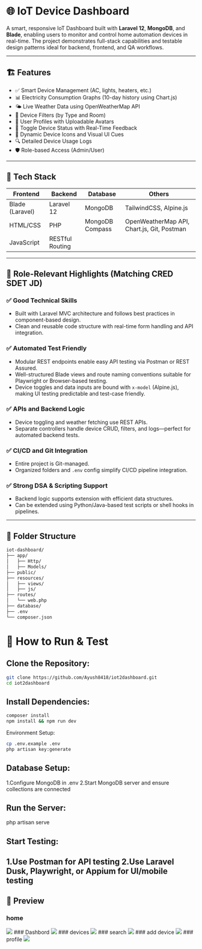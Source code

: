 # 🌐 IoT Device Dashboard

A smart, responsive IoT Dashboard built with **Laravel 12**, **MongoDB**, and **Blade**, enabling users to monitor and control home automation devices in real-time. The project demonstrates full-stack capabilities and testable design patterns ideal for backend, frontend, and QA workflows.

---

## 🏗️ Features

- ✅ Smart Device Management (AC, lights, heaters, etc.)
- 📊 Electricity Consumption Graphs (10-day history using Chart.js)
- 🌤️ Live Weather Data using OpenWeatherMap API
- 📱 Device Filters (by Type and Room)
- 👤 User Profiles with Uploadable Avatars
- 🔄 Toggle Device Status with Real-Time Feedback
- 🧩 Dynamic Device Icons and Visual UI Cues
- 🔍 Detailed Device Usage Logs
- 🛡️ Role-based Access (Admin/User)

---

## 🔧 Tech Stack

| Frontend         | Backend      | Database     | Others                                  |
|------------------|--------------|--------------|------------------------------------------|
| Blade (Laravel)  | Laravel 12   | MongoDB      | TailwindCSS, Alpine.js                   |
| HTML/CSS         | PHP          | MongoDB Compass | OpenWeatherMap API, Chart.js, Git, Postman |
| JavaScript       | RESTful Routing |           |                                          |

---

## 💼 Role-Relevant Highlights (Matching CRED SDET JD)

### ✅ Good Technical Skills
- Built with Laravel MVC architecture and follows best practices in component-based design.
- Clean and reusable code structure with real-time form handling and API integration.

### ✅ Automated Test Friendly
- Modular REST endpoints enable easy API testing via Postman or REST Assured.
- Well-structured Blade views and route naming conventions suitable for Playwright or Browser-based testing.
- Device toggles and data inputs are bound with `x-model` (Alpine.js), making UI testing predictable and test-case friendly.

### ✅ APIs and Backend Logic
- Device toggling and weather fetching use REST APIs.
- Separate controllers handle device CRUD, filters, and logs—perfect for automated backend tests.

### ✅ CI/CD and Git Integration
- Entire project is Git-managed.
- Organized folders and `.env` config simplify CI/CD pipeline integration.

### ✅ Strong DSA & Scripting Support
- Backend logic supports extension with efficient data structures.
- Can be extended using Python/Java-based test scripts or shell hooks in pipelines.

---

## 📂 Folder Structure

```bash
iot-dashboard/
├── app/
│   ├── Http/
│   ├── Models/
├── public/
├── resources/
│   ├── views/
│   ├── js/
├── routes/
│   └── web.php
├── database/
├── .env
└── composer.json
```
# 🧪 How to Run & Test
## Clone the Repository:
```bash
git clone https://github.com/Ayush8418/iot2dashboard.git
cd iot2dashboard
```
## Install Dependencies:
```bash
composer install
npm install && npm run dev
```
Environment Setup:
```bash
cp .env.example .env
php artisan key:generate
```
## Database Setup:
1.Configure MongoDB in .env
2.Start MongoDB server and ensure collections are connected

## Run the Server:
php artisan serve
## Start Testing:
1.Use Postman for API testing
2.Use Laravel Dusk, Playwright, or Appium for UI/mobile testing
---

## 📸 Preview
### home
<img src="./public/images/p1.png"/>
### Dashbord
<img src="./public/images/p2.png"/>
### devices
<img src="./public/images/p3.png"/>
### search
<img src="./public/images/p4.png"/>
### add device
<img src="./public/images/p5.png"/>
### profile
<img src="./public/images/p6.png"/>
